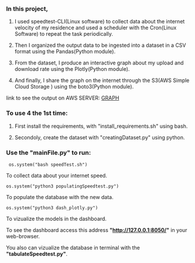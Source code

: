 ### In this project, 

1. I used speedtest-CLI(Linux software)  to collect data about the internet velocity of my residence and used a scheduler with the Cron(Linux Software) to repeat the task periodically. 

2. Then I organized the output data to be ingested into a dataset in a CSV format using the Pandas(Python module).

3. From the dataset, I produce an interactive graph about my upload and download rate using the Plotly(Python module). 
 
4. And finally, I share the graph on the internet through the S3(AWS Simple Cloud Storage ) using the boto3(Python module). 

link to see the output on AWS SERVER: [GRAPH](http://roberto-server.s3.amazonaws.com/graph.html)

### To use 4 the 1st time:

1. First install the requirements, with "install_requirements.sh" using bash.

2. Secondoly, create the dataset with "creatingDataset.py" using python.


### Use the "mainFile.py" to run:

` os.system("bash speedTest.sh")`

To collect data about your internet speed. 

` os.system("python3 populatingSpeedtest.py") `

To populate the database with the new data.

` os.system("python3 dash_plotly.py") `

To vizualize the models in the dashboard.
  
To see the dashboard access this address __"http://127.0.0.1:8050/"__ in your web-browser.

You also can vizualize the database in terminal with the __"tabulateSpeedtest.py"__.
